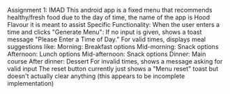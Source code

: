 Assignment 1: IMAD 
This android app is a fixed menu that recommends healthy/fresh food due to the day of time, the name of the app is Hood Flavour it is meant to assist 
Specific Functionality:
When the user enters a time and clicks "Generate Menu":
If no input is given, shows a toast message "Please Enter a Time of Day."
For valid times, displays meal suggestions like:
Morning: Breakfast options
Mid-morning: Snack options
Afternoon: Lunch options
Mid-afternoon: Snack options
Dinner: Main course
After dinner: Dessert
For invalid times, shows a message asking for valid input
The reset button currently just shows a "Menu reset" toast but doesn't actually clear anything (this appears to be incomplete implementation)
